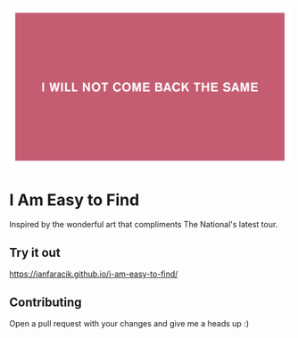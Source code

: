 ![Repo preview](https://raw.githubusercontent.com/janfaracik/i-am-easy-to-find/initial/preview.png)

# I Am Easy to Find

Inspired by the wonderful art that compliments The National's latest tour.

## Try it out

https://janfaracik.github.io/i-am-easy-to-find/

## Contributing

Open a pull request with your changes and give me a heads up :) 
